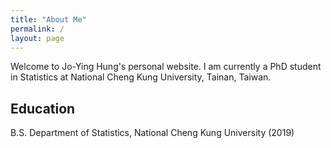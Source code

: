 ```yaml
---
title: "About Me"
permalink: /
layout: page
---
```

Welcome to Jo-Ying Hung's personal website. I am currently a PhD student in Statistics at National Cheng Kung University, Tainan, Taiwan.

## Education
B.S. Department of Statistics, National Cheng Kung University (2019)
